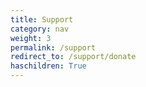 ```yaml
---
title: Support
category: nav
weight: 3
permalink: /support
redirect_to: /support/donate
haschildren: True
---
```

